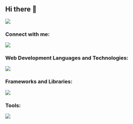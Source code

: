## Hi there 👋
![](https://i.pinimg.com/originals/af/07/ed/af07ed777318ec7c474804dbf7afdffb.gif)


<h3 align="left">Connect with me:</h3>
 <a href="https://codepen.io/Ngawang-Choeden">
    <img src="https://skillicons.dev/icons?i=codepen" />
  </a>

<h3 align="left">Web Development Languages and Technologies:</h3>
 <a href="https://skillicons.dev">
    <img src="https://skillicons.dev/icons?i=js,html,css,php,mysql" />
  </a>

<h3 align="left">Frameworks and Libraries:</h3>
    <img src="https://skillicons.dev/icons?i=bootstrap,vue,symfony,nodejs" />

<h3 align="left">Tools:</h3>
    <img src="https://skillicons.dev/icons?i=vscode,figma" />






